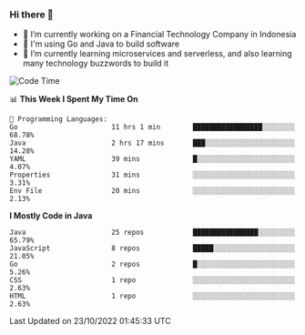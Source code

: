 ### Hi there 👋

<!--
**mazzama/mazzama** is a ✨ _special_ ✨ repository because its `README.md` (this file) appears on your GitHub profile.

Here are some ideas to get you started:

- 🔭 I’m currently working on ...
- 🌱 I’m currently learning ...
- 👯 I’m looking to collaborate on ...
- 🤔 I’m looking for help with ...
- 💬 Ask me about ...
- 📫 How to reach me: ...
- 😄 Pronouns: ...
- ⚡ Fun fact: ...
-->

- 🔭 I’m currently working on a Financial Technology Company in Indonesia
- :gun: I'm using Go and Java to build software
- 🌱 I’m currently learning microservices and serverless, and also learning many technology buzzwords to build it

<!--START_SECTION:waka-->
![Code Time](http://img.shields.io/badge/Code%20Time-2%2C351%20hrs%2056%20mins-blue)

📊 **This Week I Spent My Time On** 

```text
💬 Programming Languages: 
Go                       11 hrs 1 min        █████████████████░░░░░░░░   68.78% 
Java                     2 hrs 17 mins       ███░░░░░░░░░░░░░░░░░░░░░░   14.28% 
YAML                     39 mins             █░░░░░░░░░░░░░░░░░░░░░░░░   4.07% 
Properties               31 mins             ░░░░░░░░░░░░░░░░░░░░░░░░░   3.31% 
Env File                 20 mins             ░░░░░░░░░░░░░░░░░░░░░░░░░   2.13%

```

**I Mostly Code in Java** 

```text
Java                     25 repos            ████████████████░░░░░░░░░   65.79% 
JavaScript               8 repos             █████░░░░░░░░░░░░░░░░░░░░   21.05% 
Go                       2 repos             █░░░░░░░░░░░░░░░░░░░░░░░░   5.26% 
CSS                      1 repo              ░░░░░░░░░░░░░░░░░░░░░░░░░   2.63% 
HTML                     1 repo              ░░░░░░░░░░░░░░░░░░░░░░░░░   2.63%

```



 Last Updated on 23/10/2022 01:45:33 UTC
<!--END_SECTION:waka-->
